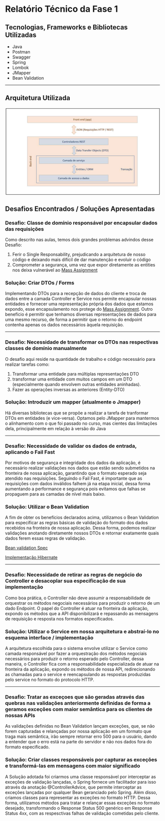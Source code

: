 # Relatório Técnico da Fase 1

## Tecnologias, Frameworks e Bibliotecas Utilizadas 
- Java
- Postman
- Swagger
- Spring
- Lombok 
- JMapper
- Bean Validation

---

## Arquitetura Utilizada 
![](2023-06-16-20-10-00.png)

## Desafios Encontrados / Soluções Apresentadas
### Desafio: Classe de domínio responsável por encapsular dados das requisições 
Como descrito nas aulas, temos dois grandes problemas advindos desse Desafio: 
1. Ferir o Single Responsability, prejudicando a arquitetura de nosso código e deixando mais difícil de dar manutenção e evoluir o código
2. Comprometer a segurança, uma vez que expor diretamente as entities nos deixa vulnerável ao [Mass Assignment](https://cheatsheetseries.owasp.org/cheatsheets/Mass_Assignment_Cheat_Sheet.html)

### Solução: Criar DTOs / Forms
Implementando DTOs para a recepção de dados do cliente e troca de dados entre a camada Controller e Service nos permite encapsular nossas entidades e fornecer uma representação própria dos dados que estamos expondo, esse encapsulamento nos protege do  [Mass Assignment](https://cheatsheetseries.owasp.org/cheatsheets/Mass_Assignment_Cheat_Sheet.html).
Outro benefício é permitir que tenhamos diversas representações de dados para uma mesmo recurso, de forma a permitir que o retorno do endpoint contenha apenas os dados necessários àquela requisição.



---
### Desafio: Necessidade de transformar os DTOs nas respectivas classes de domínio manualmente  
O desafio aqui reside na quantidade de trabalho e código necessário para realizar tarefas como: 
1. Transformar uma entidade para múltiplas representações DTO
2.  transformar uma entidade com muitos campos em um DTO (especialmente quando envolvem outras entidades aninhadas).  
3.  Fazer as operações inversas as anteriores (Entity-DTO)
### Solução: Introduzir um mapper (atualmente o Jmapper)
Há diversas bibliotecas que se propõe a realizar a tarefa de tranformar DTOs em entidades (e vice-versa). Optamos pelo JMapper para mantermos o alinhamento com o que foi passado no curso, mas cientes das limitações dela, principalmente em relação à versão do Java 

---
### Desafio: Necessidade de validar os dados de entrada, aplicando o Fail Fast 
Por motivos de segurança e integridade dos dados da aplicação, é necessário realizar validações nos dados que estão sendo submetidos na fronteira de nossa aplicação, garantindo que o formato esperado seja atendido nas requisições. Seguindo o Fail Fast, é importante que as requisições com dados inválidos falhem já na etapa inicial, dessa forma aumentando a performance e segurança pois evitamos que falhas se propaguem para as camadas de nível mais baixo. 
### Solução: Utilizar o Bean Validation
A fim de obter os benefícios declarados acima, utilizamos o Bean Validation para especificar as regras básicas de validação do formato dos dados recebidos na fronteira de nossa aplicação. Dessa forma, podemos realizar validações anotando diretamente nossos DTOs e retornar exatamente quais dados ferem essas regras de validação. 

[Bean validation Spec](https://beanvalidation.org/2.0-jsr380/)

[Implementação Hibernate](https://hibernate.org/validator/)


---
### Desafio: Necessidade de retirar as regras de negócio do Controller e desacoplar sua especificação de sua implementação 
Como boa prática, o Controller não deve assumir a responsabilidade de orquestrar os métodos negociais necessários para produzir o retorno de um dado Endpoint. 
O papel do Controller é atuar na fronteira da aplicação, expondo os métodos que a API disponibilizará e repassando as mensagens de requisição e resposta nos formatos especificados. 

### Solução: Utilizar o Service em nossa arquitetura e abstraí-lo no esquema interface / implementação 
A arquitetura escolhida para o sistema envolve utilizar o Service como camada responsável por fazer a orquestração dos métodos negociais necessários para produzir o retorno esperado pelo Controller, dessa maneira, o Controller fica com a responsabilidade especializada de atuar na fronteira da aplicação, expondo os métodos de nossa API, redirecionando as chamadas para o service e reencapsulando as respostas produzidas pelo service no formato do protocolo HTTP.

---
### Desafio: Tratar as exceçoes que são geradas através das quebras nas validações anteriormente definidas de forma a geramos exceções com maior semântica para os clientes de nossas APIs
As validações definidas no Bean Validation lançam exceções, que, se não forem capturadas e relançadas por nossa aplicação em um formato que traga mais semântica, irão sempre retornar erro 500 para o usuário, dando a entender que o erro está na parte do servidor e não nos dados fora do formato especificado.
### Solução: Criar classes responsáveis por capturar as exceções e transformá-las em mensagens com maior significado
A Solução adotada foi criarmos uma classe responsável por interceptar as exceções de validação lançadas, o Spring fornece um facilitador para isso através da anotação @ControllerAdvice, que permite interceptar as exceções lançadas por qualquer Bean geranciado pelo Spring.
Além disso, criamos classes para representar as exceções no formato HTTP.
Dessa forma, utilizamos métodos para tratar e relançar essas exceções no formato desejado, transformando o Response Status 500 genérico em Response Status 4xx, com as respesctivas falhas de validação cometidas pelo cliente.

